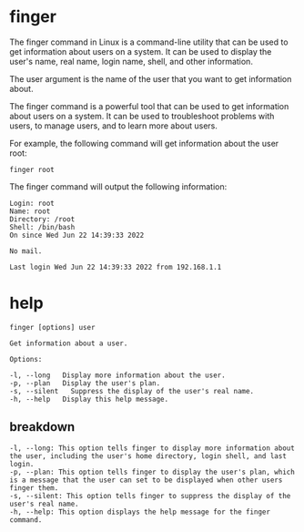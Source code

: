# finger

The finger command in Linux is a command-line utility that can be used to get information about users on a system. It can be used to display the user's name, real name, login name, shell, and other information.

The user argument is the name of the user that you want to get information about.

The finger command is a powerful tool that can be used to get information about users on a system. It can be used to troubleshoot problems with users, to manage users, and to learn more about users.


For example, the following command will get information about the user root:

`finger root`

The finger command will output the following information:

```
Login: root
Name: root
Directory: /root
Shell: /bin/bash
On since Wed Jun 22 14:39:33 2022

No mail.

Last login Wed Jun 22 14:39:33 2022 from 192.168.1.1
```


# help 

```
finger [options] user

Get information about a user.

Options:

-l, --long   Display more information about the user.
-p, --plan   Display the user's plan.
-s, --silent   Suppress the display of the user's real name.
-h, --help   Display this help message.
```



## breakdown

```
-l, --long: This option tells finger to display more information about the user, including the user's home directory, login shell, and last login.
-p, --plan: This option tells finger to display the user's plan, which is a message that the user can set to be displayed when other users finger them.
-s, --silent: This option tells finger to suppress the display of the user's real name.
-h, --help: This option displays the help message for the finger command.
```

